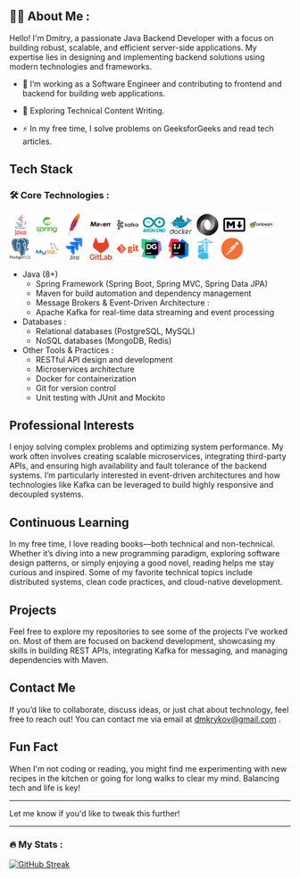## :man_technologist: About Me :

Hello! I'm Dmitry, a passionate Java Backend Developer with a focus on building robust, scalable, and efficient server-side applications. My expertise lies in designing and implementing backend solutions using modern technologies and frameworks.

- :telescope: I’m working as a Software Engineer and contributing to frontend and backend for building web applications.

- :seedling: Exploring Technical Content Writing.

- :zap: In my free time, I solve problems on GeeksforGeeks and read tech articles.



## Tech Stack
### :hammer_and_wrench: Core Technologies :
<div>
  <img src="https://github.com/devicons/devicon/blob/master/icons/java/java-original-wordmark.svg" title="Java" alt="Java" width="40" height="40"/>&nbsp;
  <img src="https://github.com/devicons/devicon/blob/master/icons/spring/spring-original-wordmark.svg" title="Spring" alt="Spring" width="40" height="40"/>&nbsp;
  <img src="https://github.com/devicons/devicon/blob/master/icons/apache/apache-original.svg" title="Apache" alt="Apache" width="40" height="40"/>&nbsp;
  <img src="https://github.com/devicons/devicon/blob/master/icons/maven/maven-original-wordmark.svg" title="Maven" alt="Maven" width="40" height="40"/>&nbsp;  
  <img src="https://github.com/devicons/devicon/blob/master/icons/apachekafka/apachekafka-original-wordmark.svg" title="Kafka" alt="Kafka" width="40" height="40"/>&nbsp;
  <img src="https://github.com/devicons/devicon/blob/master/icons/arduino/arduino-original-wordmark.svg" title="Arduino" alt="Arduino" width="40" height="40"/>&nbsp;  
  <img src="https://github.com/devicons/devicon/blob/master/icons/docker/docker-original-wordmark.svg"  title="Docker" alt="Docker" width="40" height="40"/>&nbsp;  
  <img src="https://github.com/devicons/devicon/blob/master/icons/json/json-original.svg" title="json" alt="json" width="40" height="40"/>&nbsp;
  <img src="https://github.com/devicons/devicon/blob/master/icons/markdown/markdown-original.svg" title="markdown" alt="markdown" width="40" height="40"/>&nbsp;
  <img src="https://github.com/devicons/devicon/blob/master/icons/openapi/openapi-original-wordmark.svg" title="openapi"  alt="openapi" width="40" height="40"/>&nbsp;
  <img src="https://github.com/devicons/devicon/blob/master/icons/postgresql/postgresql-original-wordmark.svg" title="postgresql"  alt="postgresql" width="40" height="40"/>&nbsp;
  <img src="https://github.com/devicons/devicon/blob/master/icons/mysql/mysql-original-wordmark.svg" title="MySQL"  alt="MySQL" width="40" height="40"/>&nbsp;  
  <img src="https://github.com/devicons/devicon/blob/master/icons/jira/jira-original-wordmark.svg" title="jira" alt="jira" width="40" height="40"/>&nbsp;
  <img src="https://github.com/devicons/devicon/blob/master/icons/gitlab/gitlab-plain-wordmark.svg" title="GitLab" alt="GitLab" width="40" height="40"/>&nbsp;
  <img src="https://github.com/devicons/devicon/blob/master/icons/git/git-plain-wordmark.svg" title="Git" alt="Git" width="40" height="40"/>
  <img src="https://github.com/devicons/devicon/blob/master/icons/datagrip/datagrip-original.svg" title="Datagrip" alt="Datagrip " width="40" height="40"/>&nbsp;
  <img src="https://github.com/devicons/devicon/blob/master/icons/intellij/intellij-original.svg" title="intellij" alt="intellij" width="40" height="40"/>&nbsp;
  <img src="https://github.com/devicons/devicon/blob/master/icons/portainer/portainer-original.svg" title="portainer" alt="portainer" width="40" height="40"/>&nbsp;
  <img src="https://github.com/devicons/devicon/blob/master/icons/postman/postman-original.svg" title="postman" alt="postman" width="40" height="40"/>&nbsp;  
</div>

- Java (8+)
  - Spring Framework (Spring Boot, Spring MVC, Spring Data JPA)
  - Maven for build automation and dependency management
  - Message Brokers & Event-Driven Architecture :
  - Apache Kafka for real-time data streaming and event processing
- Databases :
  - Relational databases (PostgreSQL, MySQL)
  - NoSQL databases (MongoDB, Redis)
- Other Tools & Practices :
  - RESTful API design and development
  - Microservices architecture
  - Docker for containerization
  - Git for version control
  - Unit testing with JUnit and Mockito

## Professional Interests
I enjoy solving complex problems and optimizing system performance. My work often involves creating scalable microservices, integrating third-party APIs, and ensuring high availability and fault tolerance of the backend systems. I’m particularly interested in event-driven architectures and how technologies like Kafka can be leveraged to build highly responsive and decoupled systems.

## Continuous Learning
In my free time, I love reading books—both technical and non-technical. Whether it’s diving into a new programming paradigm, exploring software design patterns, or simply enjoying a good novel, reading helps me stay curious and inspired. Some of my favorite technical topics include distributed systems, clean code practices, and cloud-native development.

## Projects
Feel free to explore my repositories to see some of the projects I’ve worked on. Most of them are focused on backend development, showcasing my skills in building REST APIs, integrating Kafka for messaging, and managing dependencies with Maven.

## Contact Me
If you’d like to collaborate, discuss ideas, or just chat about technology, feel free to reach out! You can contact me via email at dmkrykov@gmail.com .

## Fun Fact
When I'm not coding or reading, you might find me experimenting with new recipes in the kitchen or going for long walks to clear my mind. Balancing tech and life is key!

---

Let me know if you'd like to tweak this further!

---

### :fire: My Stats :

[![GitHub Streak](https://github-readme-streak-stats.herokuapp.com?user=dmkrykov&theme=tokyonight&hide_border=true&mode=weekly)](https://git.io/streak-stats)
